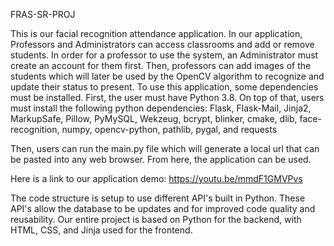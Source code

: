 FRAS-SR-PROJ

This is our facial recognition attendance application. In our application, Professors and Administrators can access classrooms and add or remove students. In order for a professor to use the system, an Administrator must create an account for them first. Then, professors can add images of the students which will later be used by the OpenCV algorithm to recognize and update their status to present. To use this application, some dependencies must be installed. First, the user must have Python 3.8. On top of that, users must install the following python dependencies: Flask, Flask-Mail, Jinja2, MarkupSafe, Pillow, PyMySQL, Wekzeug, bcrypt, blinker, cmake, dlib, face-recognition, numpy, opencv-python, pathlib, pygal, and requests

Then, users can run the main.py file which will generate a local url that can be pasted into any web browser. From here, the application can be used.

Here is a link to our application demo: https://youtu.be/mmdF1GMVPvs

The code structure is setup to use different API's built in Python. These API's allow the database to be updates and for improved code quality and reusability. Our entire project is based on Python for the backend, with HTML, CSS, and Jinja used for the frontend.
